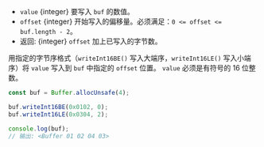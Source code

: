 <!-- YAML
added: v0.5.5
changes:
  - version: v10.0.0
    pr-url: https://github.com/nodejs/node/pull/18395
    description: Removed `noAssert` and no implicit coercion of the offset
                 to `uint32` anymore.
-->

* `value` {integer} 要写入 `buf` 的数值。
* `offset` {integer} 开始写入的偏移量。必须满足：`0 <= offset <= buf.length - 2`。
* 返回: {integer} `offset` 加上已写入的字节数。

用指定的字节序格式（`writeInt16BE()` 写入大端序，`writeInt16LE()` 写入小端序）将 `value` 写入到 `buf` 中指定的 `offset` 位置。
`value` 必须是有符号的 16 位整数。

```js
const buf = Buffer.allocUnsafe(4);

buf.writeInt16BE(0x0102, 0);
buf.writeInt16LE(0x0304, 2);

console.log(buf);
// 输出: <Buffer 01 02 04 03>
```

